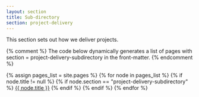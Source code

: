 ```yaml
---
layout: section
title: Sub-directory
section: project-delivery
---
```


This section sets out how we deliver projects.

{% comment %}
  The code below dynamically generates a list of pages with
  section = project-delivery-subdirectory in the front-matter.
{% endcomment %}

{% assign pages_list = site.pages %}
{% for node in pages_list %}
  {% if node.title != null %}
    {% if node.section == "project-delivery-subdirectory" %}
<a class="section-list" href="{{ node.url }}">{{ node.title }}</a>
    {% endif %}
  {% endif %}
{% endfor %}